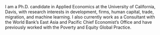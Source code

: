 <br><br>
I am a Ph.D. candidate in Applied Economics at the University of California, Davis, with research interests in development, firms, human capital, trade, migration, and machine learning. I also currently work as a Consultant with the World Bank’s East Asia and Pacific Chief Economist’s Office and have previously worked with the Poverty and Equity Global Practice.